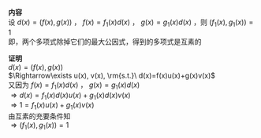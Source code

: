**内容**  
设 $d(x)=(f(x),g(x))$ ， $f(x)=f_1(x)d(x)$ ， $g(x)=g_1(x)d(x)$ ，则 $(f_1(x),g_1(x))=1$  
即，两个多项式除掉它们的最大公因式，得到的多项式是互素的  
  
**证明**  
$d(x)=(f(x),g(x))$  
$\Rightarrow\exists u(x), v(x), \rm{s.t.}\ d(x)=f(x)u(x)+g(x)v(x)$  
又因为 $f(x)=f_1(x)d(x)$ ， $g(x)=g_1(x)d(x)$  
$\Rightarrow d(x)=f_1(x)d(x)u(x)  
+g_1(x)d(x)v(x)$  
$\Rightarrow 1=f_1(x)u(x)+g_1(x)v(x)$  
由互素的充要条件知  
$\Rightarrow(f_1(x),g_1(x))=1$  
